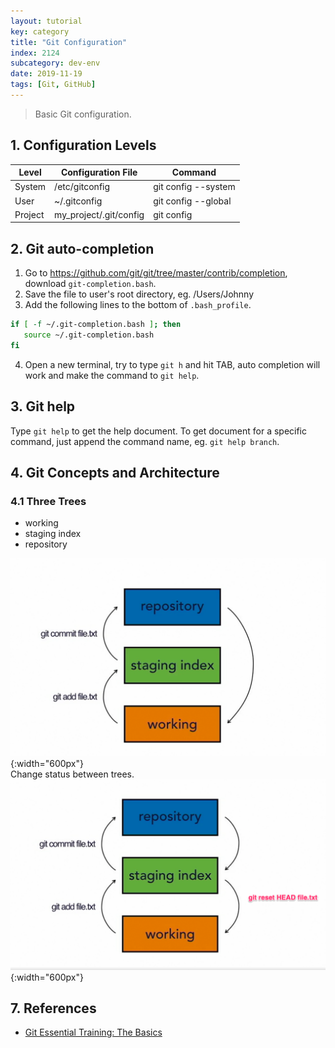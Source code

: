```yaml
---
layout: tutorial
key: category
title: "Git Configuration"
index: 2124
subcategory: dev-env
date: 2019-11-19
tags: [Git, GitHub]
---
```


> Basic Git configuration.

## 1. Configuration Levels

Level   | Configuration File     | Command
--------|------------------------|---------------------
System  | /etc/gitconfig         | git config --system
User    | ~/.gitconfig           | git config --global
Project | my_project/.git/config | git config

## 2. Git auto-completion
1) Go to https://github.com/git/git/tree/master/contrib/completion, download `git-completion.bash`.  
2) Save the file to user's root directory, eg. /Users/Johnny  
3) Add the following lines to the bottom of `.bash_profile`.  
```bash
if [ -f ~/.git-completion.bash ]; then
   source ~/.git-completion.bash
fi
```
4) Open a new terminal, try to type `git h` and hit TAB, auto completion will work and make the command to `git help`.

## 3. Git help
Type `git help` to get the help document. To get document for a specific command, just append the command name, eg. `git help branch`.

## 4. Git Concepts and Architecture
### 4.1 Three Trees
* working
* staging index
* repository

![image](/assets/images/devops/2124/three-trees.png){:width="600px"}  
Change status between trees.
![image](/assets/images/devops/2124/change-status.png){:width="600px"}  

## 7. References
* [ Git Essential Training: The Basics](https://www.linkedin.com/learning/git-essential-training-the-basics/basic-git-configuration?u=57692769)
